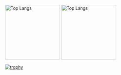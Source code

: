 <div align="left"> 
  <img alt="Top Langs" height="180px" src="https://github-readme-stats.vercel.app/api/top-langs/?username=AkiHayashi&layout=compact&theme=cobalt">
  <img alt="Top Langs" height="180px" src="https://github-readme-stats.vercel.app/api?username=AkiHayashi&show_icons=true&theme=cobalt">
</div>

[![trophy](https://github-profile-trophy.vercel.app/?username=AkiHayashi&theme=tokyonight&column=7
)](https://github.com/ryo-ma/github-profile-trophy)


<!--
**AkiHayashi/AkiHayashi** is a ✨ _special_ ✨ repository because its `README.md` (this file) appears on your GitHub profile.

Here are some ideas to get you started:

- 🔭 I’m currently working on ...
- 🌱 I’m currently learning ...
- 👯 I’m looking to collaborate on ...
- 🤔 I’m looking for help with ...
- 💬 Ask me about ...
- 📫 How to reach me: ...
- 😄 Pronouns: ...
- ⚡ Fun fact: ...
-->
